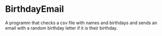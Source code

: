 # BirthdayEmail
A programm that checks a csv file with names and birthdays and sends an email with a random birthday letter if it is their birthday.
